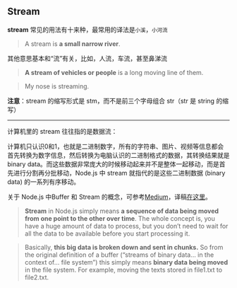 ## Stream

**stream** 常见的用法有十来种，最常用的译法是`小溪`，`小河流`
> A stream is **a small narrow river**.

其他意思基本和“流”有关，比如，人流，车流，甚至鼻涕流
> **A stream of vehicles or people** is a long moving line of them. 

> My nose is streaming.

**注意**：stream 的缩写形式是 stm，而不是前三个字母组合 str（str 是 string 的缩写）

---

计算机里的 stream 往往指的是数据流：

计算机只认识0和1，也就是二进制数字，所有的字符串、图片、视频等信息都会首先转换为数字信息，然后转换为电脑认识的二进制格式的数据，其转换结果就是 binary data。而这些数据非常庞大的时候移动起来并不是整体一起移动，而是首先进行分割再分批移动，Node.js 中 stream 就指代的是这些二进制数据 (binary data) 的一系列有序移动。

关于 Node.js 中Buffer 和 Stream 的概念，可参考[Medium][1]，译稿[在这里][2]。

> **Stream** in Node.js simply means **a sequence of data being moved from one point to the other over time**. The whole concept is, you have a huge amount of data to process, but you don’t need to wait for all the data to be available before you start processing it.

> Basically, **this big data is broken down and sent in chunks.** So from the original definition of a buffer (“streams of binary data… in the context of… file system”) this simply means **binary data being moved** in the file system. For example, moving the texts stored in file1.txt to file2.txt.


[1]: https://medium.freecodecamp.org/do-you-want-a-better-understanding-of-buffer-in-node-js-check-this-out-2e29de2968e8
[2]: http://xugaoyang.com/post/5b915602b034ee61e48024f2

